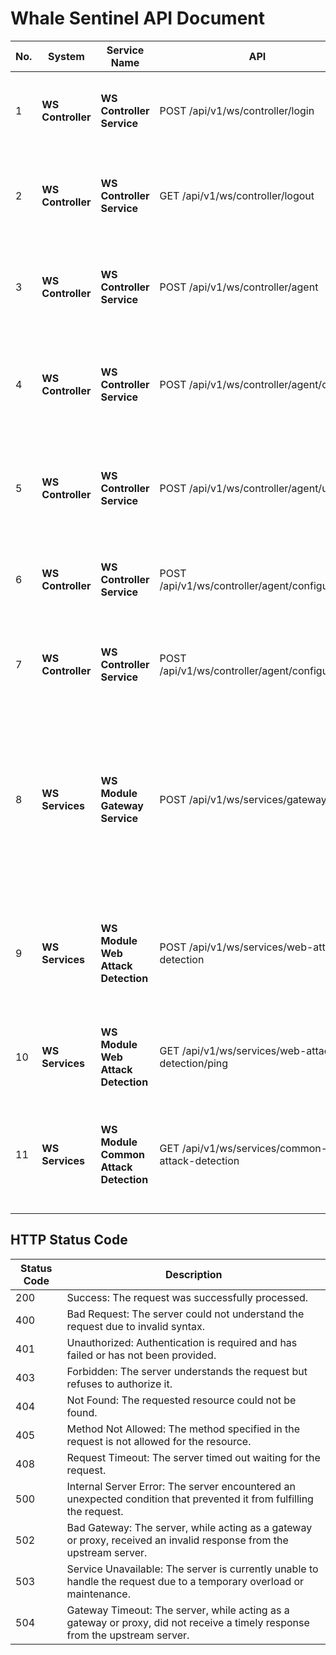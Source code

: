 # Whale Sentinel API Document

| **No.** | **System**        | **Service Name**              | **API**                                        | **Description**                                                                                       | **Timeout** | **API Spec** |
|---------|-------------------|-------------------------------|------------------------------------------------|-------------------------------------------------------------------------------------------------------|-------------|--------------|
| 1       | **WS Controller**  | **WS Controller Service**      | POST /api/v1/ws/controller/login               | Authenticates a user and establishes a session with WS Controller.                                      | 30s         | [Specification Link] |
| 2       | **WS Controller**  | **WS Controller Service**      | GET /api/v1/ws/controller/logout              | Logs out the user and terminates the active session with WS Controller.                               | 30s         | [Specification Link] |
| 3       | **WS Controller**  | **WS Controller Service**      | POST /api/v1/ws/controller/agent               | Retrieves a list of registered agents within the WS Controller system.                                 | 30s         | [Specification Link] |
| 4       | **WS Controller**  | **WS Controller Service**      | POST /api/v1/ws/controller/agent/create       | Creates a new agent within the WS Controller system for monitoring and configuration.                 | 30s         | [Specification Link] |
| 5       | **WS Controller**  | **WS Controller Service**      | POST /api/v1/ws/controller/agent/update       | Updates configuration or status of an existing agent in the WS Controller system.                     | 30s         | [Specification Link] |
| 6       | **WS Controller**  | **WS Controller Service**      | POST /api/v1/ws/controller/agent/configuration | Fetches the current configuration of a specific agent in the system.                                  | 30s         | [Specification Link] |
| 7       | **WS Controller**  | **WS Controller Service**      | POST /api/v1/ws/controller/agent/configuration| Updates the configuration of a specific agent in the WS Controller system.                           | 30s         | [Specification Link] |
| 8       | **WS Services**     | **WS Module Gateway Service** | POST /api/v1/ws/services/gateway | Handles incoming data from agents, validates requests, and routes them to appropriate processing modules for further analysis and execution.| 30s | [Specification Link] |
| 9       | **WS Services**     | **WS Module Web Attack Detection** | POST /api/v1/ws/services/web-attack-detection | Submits web traffic data for AI-based prediction and detection of potential web attacks (e.g., SQL Injection, XSS). | 30s         | [Specification Link](https://github.com/noobpk/whale-sentinel/issues/3) |
| 10       | **WS Services**     | **WS Module Web Attack Detection** | GET /api/v1/ws/services/web-attack-detection/ping | This endpoint checks the status of the WS Module Web Attack Detection. | 30s         | [Specification Link](https://github.com/noobpk/whale-sentinel/issues/3) |
| 11       | **WS Services**     | **WS Module Common Attack Detection** | GET /api/v1/ws/services/common-attack-detection | Submits web traffic data for Rule-based detection of potential web attacks (e.g., SQL Injection, XSS). | 30s         | [Specification Link] |


## HTTP Status Code

| **Status Code** | **Description**                                          |
|------------------|----------------------------------------------------------|
| 200              | Success: The request was successfully processed.         |
| 400              | Bad Request: The server could not understand the request due to invalid syntax. |
| 401              | Unauthorized: Authentication is required and has failed or has not been provided. |
| 403              | Forbidden: The server understands the request but refuses to authorize it. |
| 404              | Not Found: The requested resource could not be found.    |
| 405              | Method Not Allowed: The method specified in the request is not allowed for the resource. |
| 408              | Request Timeout: The server timed out waiting for the request. |
| 500              | Internal Server Error: The server encountered an unexpected condition that prevented it from fulfilling the request. |
| 502              | Bad Gateway: The server, while acting as a gateway or proxy, received an invalid response from the upstream server. |
| 503              | Service Unavailable: The server is currently unable to handle the request due to a temporary overload or maintenance. |
| 504              | Gateway Timeout: The server, while acting as a gateway or proxy, did not receive a timely response from the upstream server. |